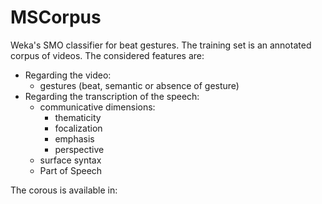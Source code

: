 # MSCorpus
Weka's SMO classifier for beat gestures.
The training set is an annotated corpus of videos.
The considered features are:
- Regarding the video:
  - gestures (beat, semantic or absence of gesture)
- Regarding the transcription of the speech:
  - communicative dimensions:
    - thematicity
    - focalization
    - emphasis
    - perspective
  - surface syntax
  - Part of Speech
  
The corous is available in: 
